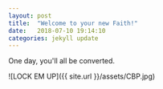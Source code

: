 ```yaml
---
layout: post
title:  "Welcome to your new Faith!"
date:   2018-07-10 19:14:10
categories: jekyll update
---
```


One day, you'll all be converted. 

![LOCK EM UP]({{ site.url }}/assets/CBP.jpg)
